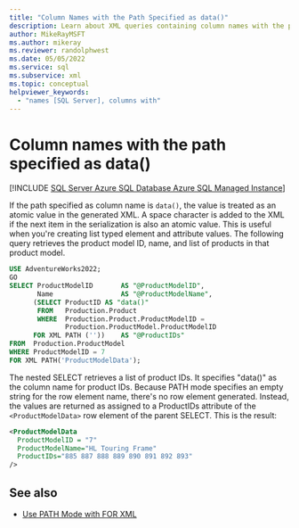 ```yaml
---
title: "Column Names with the Path Specified as data()"
description: Learn about XML queries containing column names with the path specified as data().
author: MikeRayMSFT
ms.author: mikeray
ms.reviewer: randolphwest
ms.date: 05/05/2022
ms.service: sql
ms.subservice: xml
ms.topic: conceptual
helpviewer_keywords:
  - "names [SQL Server], columns with"
---
```

# Column names with the path specified as data()

[!INCLUDE [SQL Server Azure SQL Database Azure SQL Managed Instance](../../includes/applies-to-version/sql-asdb-asdbmi.md)]

If the path specified as column name is `data()`, the value is treated as an atomic value in the generated XML. A space character is added to the XML if the next item in the serialization is also an atomic value. This is useful when you're creating list typed element and attribute values. The following query retrieves the product model ID, name, and list of products in that product model.

```sql
USE AdventureWorks2022;
GO
SELECT ProductModelID       AS "@ProductModelID",
       Name                 AS "@ProductModelName",
      (SELECT ProductID AS "data()"
       FROM   Production.Product
       WHERE  Production.Product.ProductModelID =
              Production.ProductModel.ProductModelID
      FOR XML PATH (''))    AS "@ProductIDs"
FROM  Production.ProductModel
WHERE ProductModelID = 7
FOR XML PATH('ProductModelData');
```

The nested SELECT retrieves a list of product IDs. It specifies "data()" as the column name for product IDs. Because PATH mode specifies an empty string for the row element name, there's no row element generated. Instead, the values are returned as assigned to a ProductIDs attribute of the `<ProductModelData>` row element of the parent SELECT. This is the result:

```xml
<ProductModelData
  ProductModelID = "7"
  ProductModelName="HL Touring Frame"
  ProductIDs="885 887 888 889 890 891 892 893"
/>
```

## See also

- [Use PATH Mode with FOR XML](../../relational-databases/xml/use-path-mode-with-for-xml.md)
